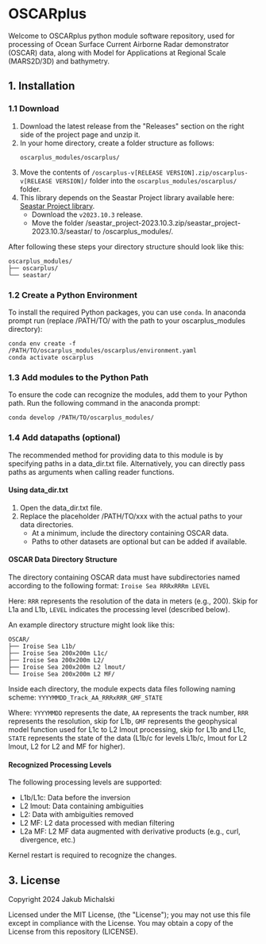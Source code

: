 # OSCARplus
Welcome to OSCARplus python module software repository, used for processing of Ocean Surface Current Airborne Radar demonstrator (OSCAR) data, along with Model for Applications at Regional Scale (MARS2D/3D) and bathymetry.

## 1. Installation
### 1.1 Download
1. Download the latest release from the "Releases" section on the right side of the project page and unzip it.
2. In your home directory, create a folder structure as follows:
   ```
   oscarplus_modules/oscarplus/
   ```
3. Move the contents of `/oscarplus-v[RELEASE VERSION].zip/oscarplus-v[RELEASE VERSION]/` folder into the `oscarplus_modules/oscarplus/` folder.
4. This library depends on the Seastar Project library available here: [Seastar Project library](https://github.com/ACHMartin/seastar_project).
   - Download the `v2023.10.3` release.
   - Move the folder /seastar_project-2023.10.3.zip/seastar_project-2023.10.3/seastar/ to /oscarplus_modules/.

After following these steps your directory structure should look like this:
```
oscarplus_modules/
├── oscarplus/
└── seastar/
```
### 1.2 Create a Python Environment
To install the required Python packages, you can use `conda`. In anaconda prompt run (replace /PATH/TO/ with the path to your oscarplus_modules directory):
```
conda env create -f /PATH/TO/oscarplus_modules/oscarplus/environment.yaml
conda activate oscarplus
```
### 1.3 Add modules to the Python Path
To ensure the code can recognize the modules, add them to your Python path. Run the following command in the anaconda prompt:
```
conda develop /PATH/TO/oscarplus_modules/
```
### 1.4 Add datapaths (optional)
The recommended method for providing data to this module is by specifying paths in a data_dir.txt file.
Alternatively, you can directly pass paths as arguments when calling reader functions.
#### Using data_dir.txt
1. Open the data_dir.txt file.
2. Replace the placeholder /PATH/TO/xxx with the actual paths to your data directories.
   - At a minimum, include the directory containing OSCAR data.
   - Paths to other datasets are optional but can be added if available.
#### OSCAR Data Directory Structure
The directory containing OSCAR data must have subdirectories named according to the following format:
```Iroise Sea RRRxRRRm LEVEL```

Here:
```RRR``` represents the resolution of the data in meters (e.g., 200). Skip for L1a and L1b,
```LEVEL``` indicates the processing level (described below).

An example directory structure might look like this:
```
OSCAR/
├── Iroise Sea L1b/
├── Iroise Sea 200x200m L1c/
├── Iroise Sea 200x200m L2/
├── Iroise Sea 200x200m L2 lmout/
└── Iroise Sea 200x200m L2 MF/
```
Inside each directory, the module expects data files following naming scheme:
```YYYYMMDD_Track_AA_RRRxRRR_GMF_STATE```

Where:
```YYYYMMDD``` represents the date,
```AA``` represents the track number,
```RRR``` represents the resolution, skip for L1b,
```GMF``` represents the geophysical model function used for L1c to L2 lmout processing, skip for L1b and L1c,
```STATE``` represents the state of the data (L1b/c for levels L1b/c, lmout for L2 lmout, L2 for L2 and MF for higher).
#### Recognized Processing Levels
The following processing levels are supported:
- L1b/L1c: Data before the inversion
- L2 lmout: Data containing ambiguities
- L2: Data with ambiguities removed
- L2 MF: L2 data processed with median filtering
- L2a MF: L2 MF data augmented with derivative products (e.g., curl, divergence, etc.)

Kernel restart is required to recognize the changes.
## 3. License
Copyright 2024 Jakub Michalski

Licensed under the MIT License, (the "License"); you may not 
use this file except in compliance with the License. You may obtain a copy of 
the License from this repository (LICENSE).
